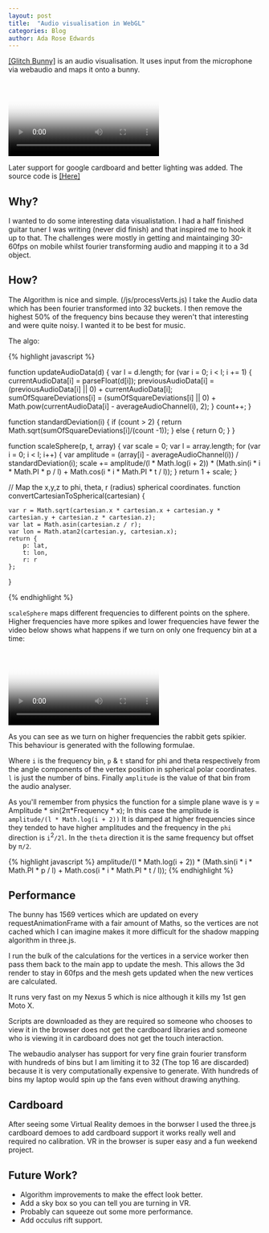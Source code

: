 ```yaml
---
layout: post
title:  "Audio visualisation in WebGL"
categories: Blog
author: Ada Rose Edwards
---
```


[[Glitch Bunny]](https://1am.club/~ada/cardboard/) is an audio visualisation. It uses input from the microphone via webaudio and maps it onto a bunny.

<video class="gallery-item" data-src="/post_resources/BunnyBunny.m4v" poster="/images/post_resources/BunnyBunnyPreview.jpeg" loop="true" controls="controls">
	Sorry it appears video is not supported in your browser.
</video>

Later support for google cardboard and better lighting was added. The source code is [[Here]](https://github.com/AdaRoseEdwards/SoundThing)

## Why?

I wanted to do some interesting data visualistation. I had a half finished guitar tuner I was writing (never did finish) and that inspired me to hook it up to that. The challenges were mostly in getting and maintainging 30-60fps on mobile whilst fourier transforming audio and mapping it to a 3d object.

## How?

The Algorithm is nice and simple. (/js/processVerts.js) I take the Audio data which has been fourier transformed into 32 buckets. I then remove the highest 50% of the frequency bins because they weren't that interesting and were quite noisy. I wanted it to be best for music.

The algo:


{% highlight javascript %}


function updateAudioData(d) {
	var l = d.length;
	for (var i = 0; i < l; i += 1) {
		currentAudioData[i] = parseFloat(d[i]);
		previousAudioData[i] = (previousAudioData[i] || 0) + currentAudioData[i];
		sumOfSquareDeviations[i] = (sumOfSquareDeviations[i] || 0) + Math.pow(currentAudioData[i] - averageAudioChannel(i), 2);
	}
	count++;
}

function standardDeviation(i) {
	if (count > 2) {
		return Math.sqrt(sumOfSquareDeviations[i]/(count -1));
	} else {
		return 0;
	}
}

function scaleSphere(p, t, array) {
	var scale = 0;
	var l = array.length;
	for (var i = 0; i < l; i++) {
		var amplitude = (array[i] - averageAudioChannel(i)) / standardDeviation(i);
		scale += amplitude/(l * Math.log(i + 2)) * (Math.sin(i * i * Math.PI * p / l) + Math.cos(i * i * Math.PI * t / l));
	}
	return 1 + scale;
}

// Map the x,y,z to phi, theta, r (radius) spherical coordinates.
function convertCartesianToSpherical(cartesian) {

	var r = Math.sqrt(cartesian.x * cartesian.x + cartesian.y * cartesian.y + cartesian.z * cartesian.z);
	var lat = Math.asin(cartesian.z / r);
	var lon = Math.atan2(cartesian.y, cartesian.x);
	return {
		p: lat,
		t: lon,
		r: r
	};
}

{% endhighlight %}

`scaleSphere` maps different frequencies to different points on the sphere. Higher frequencies have more spikes and lower frequencies have fewer the video below shows what happens if we turn on only one frequency bin at a time:

<video class="gallery-item" data-src="/post_resources/bunny_debug.m4v" poster="/images/post_resources/bunny_debugPreview.jpeg" loop="true" controls="controls">
	Sorry it appears video is not supported in your browser.
</video>

As you can see as we turn on higher frequencies the rabbit gets spikier. This behaviour is generated with the following formulae.

Where `i` is the frequency bin, `p` & `t` stand for phi and theta respectively from the angle components of the vertex position in spherical polar coordinates. `l` is just the number of bins. Finally `amplitude` is the value of that bin from the audio analyser.

As you'll remember from physics the function for a simple plane wave is
    y = Amplitude * sin(2π*Frequency * x);
In this case the amplitude is `amplitude/(l * Math.log(i + 2))` It is damped at higher frequencies since they tended to have higher amplitudes and the frequency in the `phi` direction is `i`<sup>2</sup>`/2l`. In the `theta` direction it is the same frequency but offset by `π/2`.

{% highlight javascript %}
amplitude/(l * Math.log(i + 2)) * (Math.sin(i * i * Math.PI * p / l) + Math.cos(i * i * Math.PI * t / l));
{% endhighlight %}

## Performance

The bunny has 1569 vertices which are updated on every requestAnimationFrame with a fair amount of Maths, so the vertices are not cached which I can imagine makes it more difficult for the shadow mapping algorithm in three.js.

I run the bulk of the calculations for the vertices in a service worker then pass them back to the main app to update the mesh. This allows the 3d render to stay in 60fps and the mesh gets updated when the new vertices are calculated.

It runs very fast on my Nexus 5 which is nice although it kills my 1st gen Moto X.

Scripts are downloaded as they are required so someone who chooses to view it in the browser does not get the cardboard libraries and someone who is viewing it in cardboard does not get the touch interaction.

The webaudio analyser has support for very fine grain fourier transform with hundreds of bins but I am limiting it to 32 (The top 16 are discarded) because it is very computationally expensive to generate. With hundreds of bins my laptop would spin up the fans even without drawing anything.

## Cardboard

After seeing some Virtual Reality demoes in the borwser I used the three.js cardboard demoes to add cardboard support it works really well and required no calibration. VR in the browser is super easy and a fun weekend project.

## Future Work?

 * Algorithm improvements to make the effect look better.
 * Add a sky box so you can tell you are turning in VR.
 * Probably can squeeze out some more performance.
 * Add occulus rift support.
